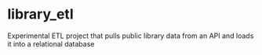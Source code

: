 # library_etl
Experimental ETL project that pulls public library data from an API and loads it into a relational database
